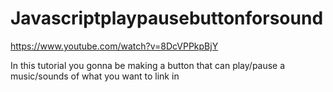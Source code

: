 # Javascriptplaypausebuttonforsound

https://www.youtube.com/watch?v=8DcVPPkpBjY

In this tutorial you gonna be making a button that can play/pause a music/sounds of what you want to link in <audio> tag
its just a simple tutorial nothing pro
